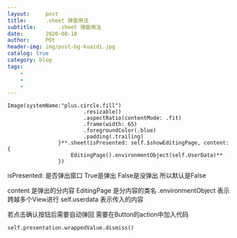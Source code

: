 ```yaml
---  
layout:     post
title:      .sheet 弹窗用法
subtitle:       .sheet 弹窗用法
date:       2020-08-18
author:     POt
header-img: img/post-bg-kuaidi.jpg
catalog: true
category: blog
tags:       
    -   
    -   
    -   
---
```


```
Image(systemName:"plus.circle.fill")
                        .resizable()
                        .aspectRatio(contentMode: .fit)
                        .frame(width: 65)
                        .foregroundColor(.blue)
                        .padding(.trailing)
                }**.sheet(isPresented: self.$showEditingPage, content: {
                    EditingPage().environmentObject(self.UserData)**
                })
```

isPresented: 是否弹出窗口 True是弹出 False是没弹出 所以默认是False

content 是弹出的分内容 
EditingPage 是分内容的类名 
.environmentObject 表示跨越多个View进行
self.userdata 表示传入的内容

若点击确认按钮后需要自动弹回 需要在Button的action中加入代码

```
self.presentation.wrappedValue.dismiss()
```
